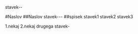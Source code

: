 stavek--

#Naslov
##Naslov 
stavek---
##spisek
stavek1
stavek2
stavek3

1.nekaj
2.nekaj drugega
stavek-
